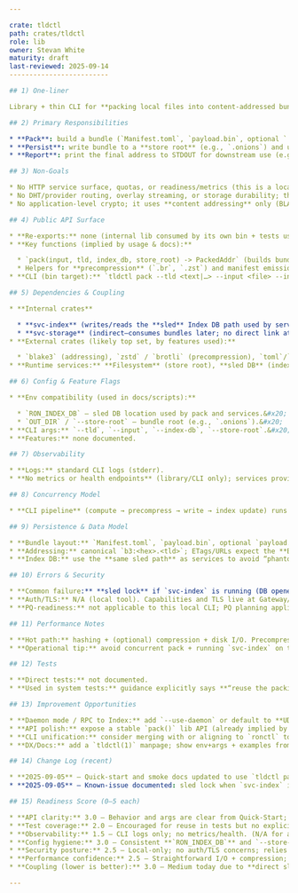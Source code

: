 ```yaml
---

crate: tldctl
path: crates/tldctl
role: lib
owner: Stevan White
maturity: draft
last-reviewed: 2025-09-14
-------------------------

## 1) One-liner

Library + thin CLI for **packing local files into content-addressed bundles** (BLAKE3 `b3:<hex>`) with manifest and precompressed variants, writing to the store root and index DB, and printing the canonical address.  &#x20;

## 2) Primary Responsibilities

* **Pack**: build a bundle (`Manifest.toml`, `payload.bin`, optional `.br`/`.zst`) and compute the BLAKE3 address (`b3:<hex>.<tld>`). &#x20;
* **Persist**: write bundle to a **store root** (e.g., `.onions`) and update **Index DB** at the configured sled path.&#x20;
* **Report**: print the final address to STDOUT for downstream use (e.g., Gateway GET).&#x20;

## 3) Non-Goals

* No HTTP service surface, quotas, or readiness/metrics (this is a local packer, not a server). (Implied by CLI usage only.)&#x20;
* No DHT/provider routing, overlay streaming, or storage durability; those live in services (`svc-index`, `svc-overlay`, `svc-storage`).&#x20;
* No application-level crypto; it uses **content addressing** only (BLAKE3 `b3:<hex>`).&#x20;

## 4) Public API Surface

* **Re-exports:** none (internal lib consumed by its own bin + tests using “reuse the packing routine”).&#x20;
* **Key functions (implied by usage & docs):**

  * `pack(input, tld, index_db, store_root) -> PackedAddr` (builds bundle, writes to store/index, returns `b3:<hex>.<tld>`).&#x20;
  * Helpers for **precompression** (`.br`, `.zst`) and manifest emission (`Manifest.toml`).&#x20;
* **CLI (bin target):** `tldctl pack --tld <text|…> --input <file> --index-db <path> --store-root <dir>`; prints the computed address.&#x20;

## 5) Dependencies & Coupling

* **Internal crates**

  * **svc-index** (writes/reads the **sled** Index DB path used by services). *Coupling: medium (direct DB access today); replaceable: yes (shift to UDS daemon call).* &#x20;
  * **svc-storage** (indirect—consumes bundles later; no direct link at pack time). *Loose; replaceable: yes.*&#x20;
* **External crates (likely top set, by features used):**

  * `blake3` (addressing), `zstd` / `brotli` (precompression), `toml`/`serde` (manifest I/O), `sled` (Index DB). *All mainstream; moderate risk.* &#x20;
* **Runtime services:** **Filesystem** (store root), **sled DB** (index); **no network/TLS**.&#x20;

## 6) Config & Feature Flags

* **Env compatibility (used in docs/scripts):**

  * `RON_INDEX_DB` — sled DB location used by pack and services.&#x20;
  * `OUT_DIR` / `--store-root` — bundle root (e.g., `.onions`).&#x20;
* **CLI args:** `--tld`, `--input`, `--index-db`, `--store-root`.&#x20;
* **Features:** none documented.

## 7) Observability

* **Logs:** standard CLI logs (stderr).
* **No metrics or health endpoints** (library/CLI only); services provide `/healthz` `/readyz` `/metrics`.&#x20;

## 8) Concurrency Model

* **CLI pipeline** (compute → precompress → write → index update) runs **synchronously**; no server tasks/backpressure here. (Implied by one-shot CLI script flow.)&#x20;

## 9) Persistence & Data Model

* **Bundle layout:** `Manifest.toml`, `payload.bin`, optional `payload.bin.br` / `payload.bin.zst`.&#x20;
* **Addressing:** canonical `b3:<hex>.<tld>`; ETags/URLs expect the **BLAKE3** root. &#x20;
* **Index DB:** use the **same sled path** as services to avoid “phantom 404s”.&#x20;

## 10) Errors & Security

* **Common failure:** **sled lock** if `svc-index` is running (DB opened by both). Recommendation: **pack first**, or make `tldctl` talk to the daemon. &#x20;
* **Auth/TLS:** N/A (local tool). Capabilities and TLS live at Gateway/Omnigate/services.&#x20;
* **PQ-readiness:** not applicable to this local CLI; PQ planning applies to OAP/2 and service planes.&#x20;

## 11) Performance Notes

* **Hot path:** hashing + (optional) compression + disk I/O. Precompression is a **feature** (brotli/zstd artifacts) to optimize downstream delivery.&#x20;
* **Operational tip:** avoid concurrent pack + running `svc-index` on the same sled DB (lock contention).&#x20;

## 12) Tests

* **Direct tests:** not documented.
* **Used in system tests:** guidance explicitly says **“reuse the packing routine from `tldctl`”** to build fixtures in Gateway tests.&#x20;

## 13) Improvement Opportunities

* **Daemon mode / RPC to Index:** add `--use-daemon` or default to **UDS** calls to `svc-index` to eliminate sled locks.&#x20;
* **API polish:** expose a stable `pack()` lib API (already implied by reuse in tests) and document manifest schema.&#x20;
* **CLI unification:** consider merging with or aligning to `ronctl` to reduce CLI surface duplication (single “control” tool).&#x20;
* **DX/Docs:** add a `tldctl(1)` manpage; show env+args + examples from Quick-Start.&#x20;

## 14) Change Log (recent)

* **2025-09-05** — Quick-start and smoke docs updated to use `tldctl pack`; bundles now include `.br`/`.zst` alongside `Manifest.toml`/`payload.bin`. &#x20;
* **2025-09-05** — Known-issue documented: sled lock when `svc-index` is running during pack.&#x20;

## 15) Readiness Score (0–5 each)

* **API clarity:** 3.0 — Behavior and args are clear from Quick-Start; manifest schema and lib API need a short spec.&#x20;
* **Test coverage:** 2.0 — Encouraged for reuse in tests but no explicit unit tests referenced.&#x20;
* **Observability:** 1.5 — CLI logs only; no metrics/health. (N/A for a lib tool.)
* **Config hygiene:** 3.0 — Consistent **`RON_INDEX_DB`** and `--store-root` usage is documented; needs daemon fallback to avoid locks. &#x20;
* **Security posture:** 2.5 — Local-only; no auth/TLS concerns; relies on service-plane security when published.&#x20;
* **Performance confidence:** 2.5 — Straightforward I/O + compression; no pathologies noted beyond DB lock contention.&#x20;
* **Coupling (lower is better):** 3.0 — Medium today due to **direct sled** coupling to `svc-index`; can be loosened via UDS daemon option.&#x20;

---
```

